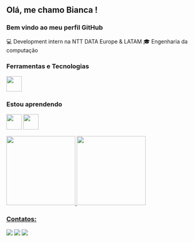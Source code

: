 ## Olá, me chamo Bianca ! 
### Bem vindo ao meu perfil GitHub 


:computer: Development intern na NTT DATA Europe & LATAM
:mortar_board: Engenharia da computação


### Ferramentas e Tecnologias

<img src="https://cdn.jsdelivr.net/gh/devicons/devicon/icons/git/git-original.svg" width="40" height="40"/>


### Estou aprendendo

<img src="https://cdn.jsdelivr.net/gh/devicons/devicon/icons/java/java-original.svg" width="40" height="40"/> <img src="https://cdn.jsdelivr.net/gh/devicons/devicon/icons/linux/linux-original.svg" width="40" height="40"/>


<div>
<a href="https://github.com/seu-usuário-aqui">
<img height="180em" src="https://github-readme-stats.vercel.app/api/top-langs/biancarecevich-aqui&layout=compact&langs_count=7&theme=dracula"/>
<img height="180em" src="https://github-readme-stats.vercel.app/api?biancarecevich-aqui&show_icons=true&theme=dracula&include_all_commits=true&count_private=true"/>
</div>

### Contatos:

<div>
<a href="https://instagram.com/bianca.recevich" target="_blank"><img src="https://img.shields.io/badge/-Instagram-%23E4405F?style=for-the-badge&logo=instagram&logoColor=white" target="_blank"></a>
<a href = "mailto:contato@bianca.recevich"><img src="https://img.shields.io/badge/Gmail-D14836?style=for-the-badge&logo=gmail&logoColor=white" target="_blank"></a>
<a href="https://www.linkedin.com/in/biancarecevich" target="_blank"><img src="https://img.shields.io/badge/-LinkedIn-%230077B5?style=for-the-badge&logo=linkedin&logoColor=white" target="_blank"></a>   
</div>

